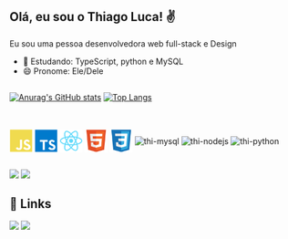 
## Olá, eu sou o Thiago Luca! ✌️


Eu sou uma pessoa desenvolvedora web full-stack e Design
- 🌱 Estudando: TypeScript, python e MySQL
- 😄 Pronome: Ele/Dele

## 

[![Anurag's GitHub stats](https://github-readme-stats.vercel.app/api?username=thiago123luca&theme=react&show_icons=true)](https://github.com/anuraghazra/github-readme-stats)
[![Top Langs](https://github-readme-stats.vercel.app/api/top-langs/?username=thiago123luca&layout=compact&theme=react)](https://github.com/anuraghazra/github-readme-stats)


<br/>
<div style="display: inline_block"><br>
  <img align="center" alt="thi-Js"  width="40" src="https://raw.githubusercontent.com/devicons/devicon/master/icons/javascript/javascript-plain.svg">
  <img align="center" alt="thi-Ts"  width="40" src="https://raw.githubusercontent.com/devicons/devicon/master/icons/typescript/typescript-plain.svg">
  <img align="center" alt="thi-React" width="40" src="https://raw.githubusercontent.com/devicons/devicon/master/icons/react/react-original.svg">
  <img align="center" alt="thi-HTML" width="40" src="https://raw.githubusercontent.com/devicons/devicon/master/icons/html5/html5-original.svg">
  <img align="center" alt="thi-CSS"  width="40" src="https://raw.githubusercontent.com/devicons/devicon/master/icons/css3/css3-original.svg">
  <img align="center" alt="thi-mysql"  width="40" src="https://cdn.jsdelivr.net/gh/devicons/devicon/icons/mysql/mysql-original.svg">
  <img align="center" alt="thi-nodejs"  width="40" src="https://cdn.jsdelivr.net/gh/devicons/devicon/icons/nodejs/nodejs-original.svg" />
  <img align="center" alt="thi-python"  width="40" src="https://cdn.jsdelivr.net/gh/devicons/devicon/icons/python/python-original.svg" />      
</div>
 
 ##
 


<div>
<img width="40" src="https://cdn.jsdelivr.net/gh/devicons/devicon/icons/photoshop/photoshop-plain.svg" />   
<img width="40" src="https://cdn.jsdelivr.net/gh/devicons/devicon/icons/illustrator/illustrator-plain.svg" />         
</div>
 
 
 

## 🔗 Links
 <a href = "mailto:thiago123luca@gmail.com"><img src="https://img.shields.io/badge/Gmail-D14836?style=for-the-badge&logo=gmail&logoColor=white" target="_blank"></a>
  <a href="https://www.linkedin.com/in/thiago-luca-machado/" target="_blank"><img src="https://img.shields.io/badge/-LinkedIn-%230077B5?style=for-the-badge&logo=linkedin&logoColor=white" target="_blank"></a> 
